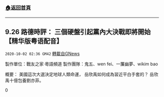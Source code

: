###  [:house:返回首頁](https://github.com/ourhimalayas/txt)
---

## 9.26 路德時評： 三個硬盤引起黨內大決戰即將開始【精华版粤语配音】
`2020-10-02 02:36 GM42` [轉載自GNews](https://gnews.org/zh-hant/397009/)

製作單位：戰友之家·粵語頻道
製作團隊：鬼五、wen fei、一簾幽夢、wikim bao



概要：
美國這次大選決定地球人類命運， 岳欣禹如何成為習近平白手套的？ 岳欣禹十億包養劉亦菲。

0

